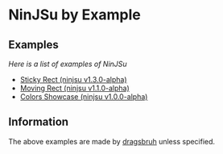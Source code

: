 # NinJSu by Example

## Examples

_Here is a list of examples of NinJSu_

- [Sticky Rect (ninjsu v1.3.0-alpha)](./sticky_rect/)
- [Moving Rect (ninjsu v1.1.0-alpha)](./moving_rect/)
- [Colors Showcase (ninjsu v1.0.0-alpha)](./color_showcase/)

## Information

The above examples are made by [dragsbruh](http://github.com/dragsbruh) unless specified.
